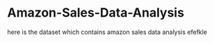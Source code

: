 # Amazon-Sales-Data-Analysis



here is the dataset which contains amazon sales data analysis
efefkle
